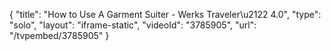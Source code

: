 {
    "title": "How to Use A Garment Suiter - Werks Traveler\u2122 4.0",
    "type": "solo",
    "layout": "iframe-static",
    "videoId": "3785905",
    "url": "\/tvpembed\/3785905"
}